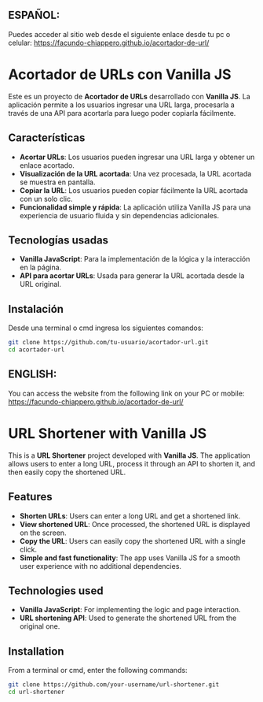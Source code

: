 ## ESPAÑOL:

Puedes acceder al sitio web desde el siguiente enlace desde tu pc o celular: https://facundo-chiappero.github.io/acortador-de-url/

# Acortador de URLs con Vanilla JS

Este es un proyecto de **Acortador de URLs** desarrollado con **Vanilla JS**. La aplicación permite a los usuarios ingresar una URL larga, procesarla a través de una API para acortarla para luego poder copiarla fácilmente.

## Características

- **Acortar URLs**: Los usuarios pueden ingresar una URL larga y obtener un enlace acortado.
- **Visualización de la URL acortada**: Una vez procesada, la URL acortada se muestra en pantalla.
- **Copiar la URL**: Los usuarios pueden copiar fácilmente la URL acortada con un solo clic.
- **Funcionalidad simple y rápida**: La aplicación utiliza Vanilla JS para una experiencia de usuario fluida y sin dependencias adicionales.

## Tecnologías usadas

- **Vanilla JavaScript**: Para la implementación de la lógica y la interacción en la página.
- **API para acortar URLs**: Usada para generar la URL acortada desde la URL original.

## Instalación

Desde una terminal o cmd ingresa los siguientes comandos:

```bash
git clone https://github.com/tu-usuario/acortador-url.git
cd acortador-url
```

## ENGLISH:

You can access the website from the following link on your PC or mobile: https://facundo-chiappero.github.io/acortador-de-url/

# URL Shortener with Vanilla JS

This is a **URL Shortener** project developed with **Vanilla JS**. The application allows users to enter a long URL, process it through an API to shorten it, and then easily copy the shortened URL.

## Features

- **Shorten URLs**: Users can enter a long URL and get a shortened link.
- **View shortened URL**: Once processed, the shortened URL is displayed on the screen.
- **Copy the URL**: Users can easily copy the shortened URL with a single click.
- **Simple and fast functionality**: The app uses Vanilla JS for a smooth user experience with no additional dependencies.

## Technologies used

- **Vanilla JavaScript**: For implementing the logic and page interaction.
- **URL shortening API**: Used to generate the shortened URL from the original one.

## Installation

From a terminal or cmd, enter the following commands:

```bash
git clone https://github.com/your-username/url-shortener.git
cd url-shortener
```
